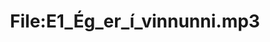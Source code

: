 ---
title: File:E1_Ég_er_í_vinnunni.mp3
recording of: Ég er í vinnunni.
reading speed: slow
speaker: E
license: CC0
---